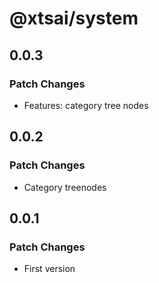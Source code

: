 # @xtsai/system

## 0.0.3

### Patch Changes

- Features: category tree nodes

## 0.0.2

### Patch Changes

- Category treenodes

## 0.0.1

### Patch Changes

- First version
